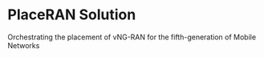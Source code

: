 # PlaceRAN Solution
 Orchestrating the placement of vNG-RAN for the fifth-generation of Mobile Networks
